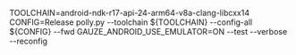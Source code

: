 TOOLCHAIN=android-ndk-r17-api-24-arm64-v8a-clang-libcxx14
CONFIG=Release
polly.py --toolchain ${TOOLCHAIN} --config-all ${CONFIG} --fwd GAUZE_ANDROID_USE_EMULATOR=ON --test --verbose --reconfig
